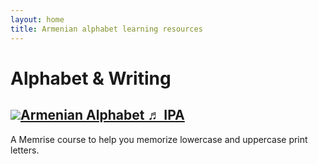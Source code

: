 ```yaml
---
layout: home
title: Armenian alphabet learning resources
---
```


# Alphabet & Writing

## <a href="https://app.memrise.com/course/69687/armenian-alphabet-ipa" target="_blank"><img src="https://www.memrise.com/hubfs/memrise-flavicon.png">Armenian Alphabet ♬ IPA</a>
A Memrise course to help you memorize lowercase and uppercase print letters.
